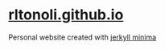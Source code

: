 # [rltonoli.github.io](https://rltonoli.github.io)
Personal website created with [jerkyll minima](https://github.com/jekyll/minima)

